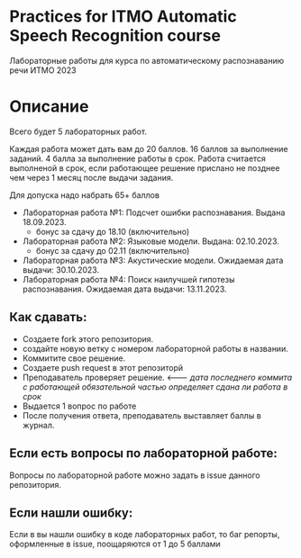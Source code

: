 # Practices for ITMO Automatic Speech Recognition course

Лабораторные работы для курса по автоматическому распознаванию речи ИТМО 2023

# Описание
Всего будет 5 лабораторных работ. 

Каждая работа может дать вам до 20 баллов. 16 баллов за выполнение заданий. 4 балла за выполнение работы в срок. 
Работа считается выполненой в срок, если работающее решение прислано не позднее чем через 1 месяц после выдачи задания. 

Для допуска надо набрать 65+ баллов

* Лабораторная работа №1: Подсчет ошибки распознавания. Выдана 18.09.2023.
  * бонус за сдачу до 18.10 (включительно)
* Лабораторная работа №2: Языковые модели. Выдана: 02.10.2023.
  * бонус за сдачу до  02.11 (включительно)
* Лабораторная работа №3: Акустические модели. Ожидаемая дата выдачи: 30.10.2023.
* Лабораторная работа №4: Поиск наилучшей гипотезы распознавания. Ожидаемая дата выдачи: 13.11.2023.


## Как сдавать: 

* Создаете fork этого репозитория.
* создайте новую ветку с номером лабораторной работы в названии. 
* Коммитите свое решение.
* Создаете push request в этот репозиторй
* Преподаватель проверяет решение. <--- _дата последнего коммита с работающей обязательной частью определяет сдана ли работа в срок_
* Выдается 1 вопрос по работе
* После получения ответа, преподаватель выставляет баллы в журнал. 

## Если есть вопросы по лабораторной работе:
Вопросы по лабораторной работе можно задать в issue данного репозитория. 

## Если нашли ошибку:
Если в вы нашли ошибку в коде лабораторных работ, то баг репорты, оформленные в issue, поощаряются от 1 до 5 баллами 
